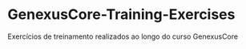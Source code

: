 # GenexusCore-Training-Exercises
Exercícios de treinamento realizados ao longo do curso GenexusCore
